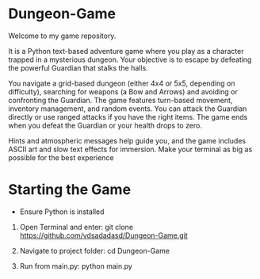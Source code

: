 
# Dungeon-Game

Welcome to my game repository.

It is a Python text-based adventure game where you play as a character trapped in a mysterious dungeon. Your objective is to escape by defeating the powerful Guardian that stalks the halls.

You navigate a grid-based dungeon (either 4x4 or 5x5, depending on difficulty), searching for weapons (a Bow and Arrows) and avoiding or confronting the Guardian. The game features turn-based movement, inventory management, and random events. You can attack the Guardian directly or use ranged attacks if you have the right items. The game ends when you defeat the Guardian or your health drops to zero.

Hints and atmospheric messages help guide you, and the game includes ASCII art and slow text effects for immersion.
Make your terminal as big as possible for the best experience


# Starting the Game 
- Ensure Python is installed

1. Open Terminal and enter: git clone https://github.com/vdsadadasd/Dungeon-Game.git

2. Navigate to project folder: cd Dungeon-Game

3. Run from main.py: python main.py 


